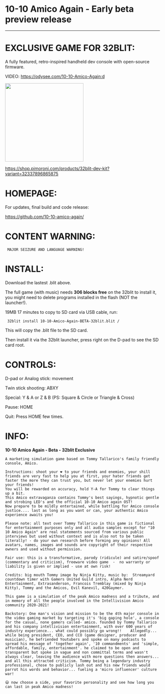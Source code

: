 # 10-10 Amico Again - Early beta preview release

---

# EXCLUSIVE GAME FOR 32BLIT: 
A fully featured, retro-inspired handheld dev console with open-source firmware.

VIDEO: https://odysee.com/10-10-Amico-Again:d

[<img src="https://cdn.shopify.com/s/files/1/0174/1800/products/p1002000-edit-2_768x768.jpg?v=1636999472" width="255" />](https://shop.pimoroni.com/products/32blit-dev-kit?variant=32337896865875)

https://shop.pimoroni.com/products/32blit-dev-kit?variant=32337896865875


# HOMEPAGE: 
For updates, final build and code release:

https://github.com/10-10-amico-again/


# CONTENT WARNING:

     MAJOR SEIZURE AND LANGUAGE WARNING!


# INSTALL:

Download the lastest .blit above.

The full game (with music) needs **306 blocks free** on the 32blit to install it, you might need to delete programs installed in the flash (NOT the launcher!).



19MB 17 minutes to copy to SD card via USB cable, run:

     32blit install 10-10-Amico-Again-BETA-32blit.blit /


This will copy the .blit file to the SD card.

Then install it via the 32blit launcher, press right on the D-pad to see the SD card root.



# CONTROLS:

D-pad or Analog stick: movement

Twin stick shooting: ABXY

Special: Y & A or Z & B (PS: Square & Circle or Triangle & Cross)

Pause: HOME

Quit: Press HOME few times.



# INFO:

**10-10 Amico Again - Beta - 32blit Exclusive** 


    A marketing simulation game based on Tommy Tallarico's family friendly console, Amico. 

    Instructions: shoot your ❤️ to your friends and enemies, your shill friends are very fast to help you at first, your hater friends get faster the more they can trust you, but never let your enemies hurt your friends!    
    You will be rewarded on accuracy, hold Y-A for Tommy to clear things up a bit.
    This Amico extravaganza contains Tommy's best sayings, hypnotic gentle and strobing LED's and the official 10-10 Amico again OST!   
    Now prepare to be mildly entertained, while battling for Amico console justice.... last as long as you want or can, your authentic Amico experience awaits you! 

    Please note: all text over Tommy Tallarico in this game is fictional for entertainment purposes only and all audio samples except for "10 10 Amico Again" are real statements sourced from various public interviews but used without context and is also not to be taken literally! - do your own research before forming any opinions! All avatars, names, images and sounds are copyright of their respective owners and used without permission.  

    Fair use: this is a transformative, parody (ridicule) and satire/spoof (commentary and criticism), freeware video game  -  no warranty or liability is given or implied - use at own risk!        

    Credits: big mouth Tommy image by Ninja Kitty, music by:  Streamyard countdown timer with Gamers United Guild intro, Alpha Nerd Entertainment, Extrasanderson, Francois Tremblay (mixed by Ninja Kitty), Tommy and the Amicos, Evil Kanevil, 420Gaymer. 

    This game is a simulation of the peak Amico madness and a tribute, and in memory of all the people involved in the Intellivision Amico community 2020-2021!

    Backstory: One man's vision and mission to be the 4th major console in the video gaming market by targeting it's 'big gaping hole', a console for the casual, none gamers called- amico. founded by Tommy Tallarico and his company intellivision entertainment, with over 600 years of industry experience... what could possibly go wrong!!    Allegedly...  while being president, CEO, and CCO (game designer, producer and musician), he befriended Youtubers and spoke on many podcasts to spread his message of 'together again', '10 commandments' and 'simple, affordable, family, entertainment'. he claimed to be open and transparent but spoke in vague and non committal terms and wasn't always clear, leaving the audience with more questions then answers... and all this attracted criticism. Tommy being a legendary industry professional, chose to publicly lash out and his new friends would parrot his words and behavior... fueling a 'micro influencer' culture war!   

    😃 now choose a side, your favorite personality and see how long you can last in peak Amico madness!



